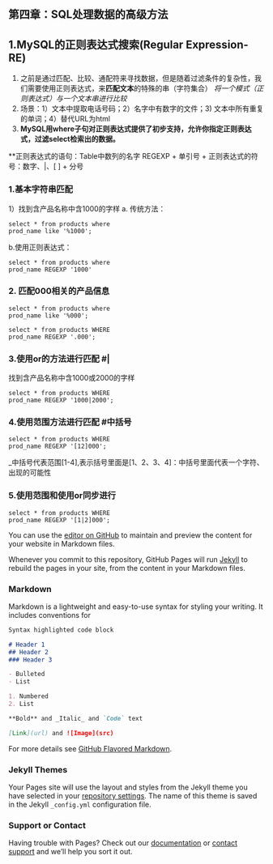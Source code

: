 ## 第四章：SQL处理数据的高级方法 

## 1.MySQL的正则表达式搜索(Regular Expression-RE)  
1. 之前是通过匹配、比较、通配符来寻找数据，但是随着过滤条件的复杂性，我们需要使用正则表达式，来**匹配文本**的特殊的串（字符集合）
_将一个模式（正则表达式）与一个文本串进行比较_   
2. 场景：1）文本中提取电话号码；2）名字中有数字的文件；3) 文本中所有重复的单词；4）替代URL为html
3. **MySQL用where子句对正则表达式提供了初步支持，允许你指定正则表达式，过滤select检索出的数据。**  

**正则表达式的语句：Table中数列的名字 REGEXP + 单引号 + 正则表达式的符号：数字、|、[  ] + 分号 

### 1.基本字符串匹配 
1）找到含产品名称中含1000的字样
a. 传统方法：
```
select * from products where
prod_name like '%1000'; 

```
b.使用正则表达式：
```
select * from products where
prod_name REGEXP '1000' 

```
 
 ### 2. 匹配000相关的产品信息 
```
select * from products where
prod_name like '%000';

select * from products WHERE
prod_name REGEXP '.000'; 

```

### 3.使用or的方法进行匹配   #| 
找到含产品名称中含1000或2000的字样
```
select * from products WHERE
prod_name REGEXP '1000|2000'; 

```  

### 4.使用范围方法进行匹配  #中括号
```  
select * from products WHERE
prod_name REGEXP '[12]000';
```  
_中括号代表范围[1-4],表示括号里面是[1、2、3、4]：中括号里面代表一个字符、出现的可能性


### 5.使用范围和使用or同步进行 
```  
select * from products WHERE
prod_name REGEXP '[1|2]000';  
```  











You can use the [editor on GitHub](https://github.com/sophieloveforlearning/sophielearner.github.io/edit/main/README.md) to maintain and preview the content for your website in Markdown files.

Whenever you commit to this repository, GitHub Pages will run [Jekyll](https://jekyllrb.com/) to rebuild the pages in your site, from the content in your Markdown files.

### Markdown

Markdown is a lightweight and easy-to-use syntax for styling your writing. It includes conventions for

```markdown
Syntax highlighted code block

# Header 1
## Header 2
### Header 3

- Bulleted
- List

1. Numbered
2. List

**Bold** and _Italic_ and `Code` text

[Link](url) and ![Image](src)
```

For more details see [GitHub Flavored Markdown](https://guides.github.com/features/mastering-markdown/).

### Jekyll Themes

Your Pages site will use the layout and styles from the Jekyll theme you have selected in your [repository settings](https://github.com/sophieloveforlearning/sophielearner.github.io/settings). The name of this theme is saved in the Jekyll `_config.yml` configuration file.

### Support or Contact

Having trouble with Pages? Check out our [documentation](https://docs.github.com/categories/github-pages-basics/) or [contact support](https://github.com/contact) and we’ll help you sort it out.
